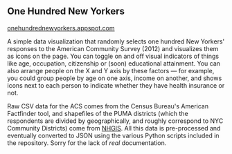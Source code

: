 ## One Hundred New Yorkers

[onehundrednewyorkers.appspot.com](http://onehundrednewyorkers.appspot.com)

A simple data visualization that randomly selects one hundred New Yorkers' responses to the American Community Survey (2012) and visualizes them as icons on the page. You can toggle on and off visual indicators of things like age, occupation, citizenship or (soon) educational attainment. You can also arrange people on the X and Y axis by these factors — for example, you could group people by age on one axis, income on another, and shows icons next to each person to indicate whether they have health insurance or not.

Raw CSV data for the ACS comes from the Census Bureau's American Factfinder tool, and shapefiles of the PUMA districts (which the respondents are divided by geographically, and roughly correspond to NYC Community Districts) come from [NHGIS](https://www.nhgis.org/). All this data is pre-processed and eventually converted to JSON using the various Python scripts included in the repository. Sorry for the lack of _real_ documentation.
